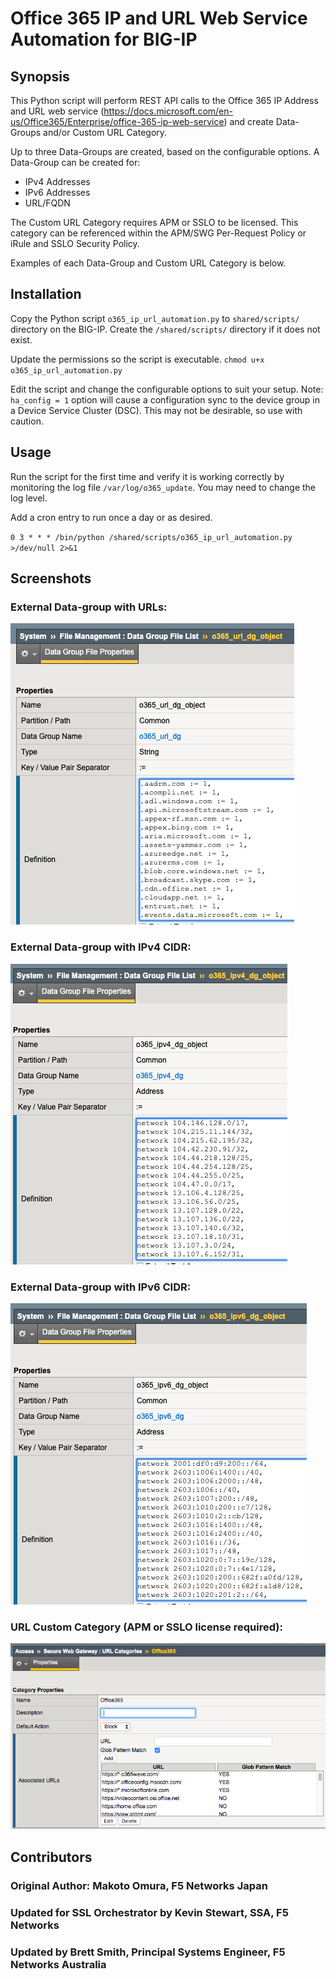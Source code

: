 # Office 365 IP and URL Web Service Automation for BIG-IP

## Synopsis

This Python script will perform REST API calls to the Office 365 IP Address and URL web service (https://docs.microsoft.com/en-us/Office365/Enterprise/office-365-ip-web-service) and create Data-Groups and/or Custom URL Category.

Up to three Data-Groups are created, based on the configurable options. A Data-Group can be created for:
- IPv4 Addresses
- IPv6 Addresses
- URL/FQDN

The Custom URL Category requires APM or SSLO to be licensed. This category can be referenced within the APM/SWG Per-Request Policy or iRule and SSLO Security Policy.

Examples of each Data-Group and Custom URL Category is below.

## Installation

Copy the Python script `o365_ip_url_automation.py` to `shared/scripts/` directory on the BIG-IP. Create the `/shared/scripts/` directory if it does not exist.

Update the permissions so the script is executable. `chmod u+x o365_ip_url_automation.py`

Edit the script and change the configurable options to suit your setup. Note: `ha_config = 1` option will cause a configuration sync to the device group in a Device Service Cluster (DSC). This may not be desirable, so use with caution.


## Usage

Run the script for the first time and verify it is working correctly by monitoring the log file `/var/log/o365_update`. You may need to change the log level.

Add a cron entry to run once a day or as desired.

`0 3 * * * /bin/python /shared/scripts/o365_ip_url_automation.py >/dev/null 2>&1`

## Screenshots
### External Data-group with URLs:
 
![o365_url_dg](https://github.com/brett-at-f5/f5-office365-ip-url-automation/blob/master/o365_url_dg.png)
 
### External Data-group with IPv4 CIDR:
 
![o365_ipv4_dg](https://github.com/brett-at-f5/f5-office365-ip-url-automation/blob/master/o365_ipv4_dg.png)
 
### External Data-group with IPv6 CIDR:
 
![o365_ipv6_dg](https://github.com/brett-at-f5/f5-office365-ip-url-automation/blob/master/o365_ipv6_dg.png)
 
### URL Custom Category (APM or SSLO license required):
 
![o365_url_category](https://github.com/brett-at-f5/f5-office365-ip-url-automation/blob/master/o365_url_category.png)


## Contributors
### Original Author: Makoto Omura, F5 Networks Japan
### Updated for SSL Orchestrator by Kevin Stewart, SSA, F5 Networks
### Updated by Brett Smith, Principal Systems Engineer, F5 Networks Australia

